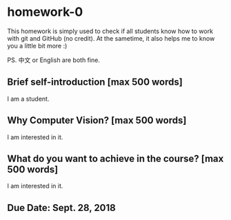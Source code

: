 # homework-0
This homework is simply used to check if all students know how to work with git and GitHub (no credit).
At the sametime, it also helps me to know you a little bit more :)

PS. 中文 or English are both fine.

## Brief self-introduction [max 500 words]
I am a student.
## Why Computer Vision? [max 500 words]
I am interested in it.
## What do you want to achieve in the course? [max 500 words]
I am interested in it.
## Due Date: Sept. 28, 2018
